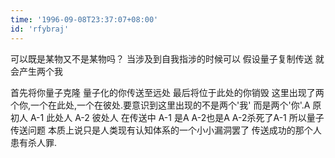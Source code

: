 ```yaml
---
time: '1996-09-08T23:37:07+08:00'
id: 'rfybraj'
---
```


可以既是某物又不是某物吗？
当涉及到自我指涉的时候可以
假设量子复制传送
就会产生两个我

首先将你量子克隆 量子化的你传送至远处 最后将位于此处的你销毁
这里出现了两个你,一个在此处,一个在彼处.要意识到这里出现的不是两个'我' 而是两个'你'.A 原初人 A-1 此处人 A-2 彼处人
在传送中 A-1 是A A-2也是A A-2杀死了A-1
所以量子传送问题 本质上说只是人类现有认知体系的一个小小漏洞罢了 
传送成功的那个人患有杀人罪.